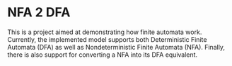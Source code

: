 # NFA 2 DFA

This is a project aimed at demonstrating how finite automata work.
Currently, the implemented model supports both Deterministic Finite Automata (DFA) as well as Nondeterministic Finite Automata (NFA).
Finally, there is also support for converting a NFA into its DFA equivalent.